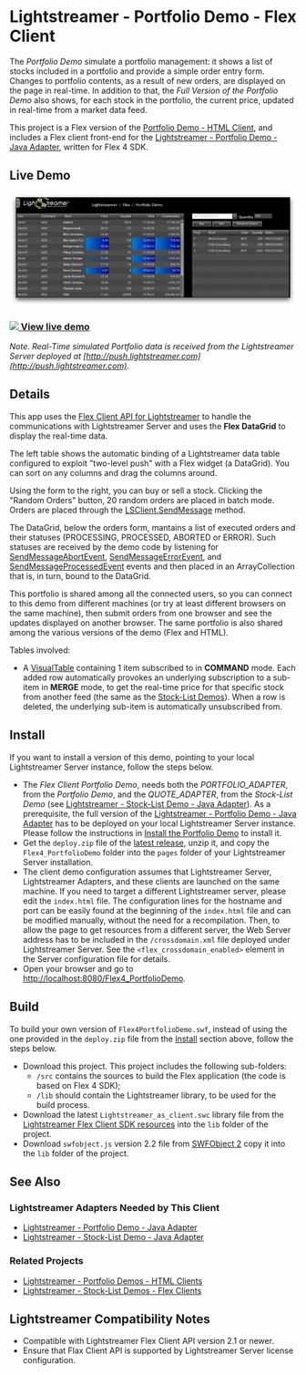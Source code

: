 # Lightstreamer - Portfolio Demo - Flex Client #

<!-- START DESCRIPTION lightstreamer-example-portfolio-client-flex -->
The *Portfolio Demo* simulate a portfolio management: it shows a list of stocks included in a portfolio and provide a simple order entry form. Changes to portfolio contents, as a result of new orders, are displayed on the page in real-time. In addition to that, the *Full Version of the Portfolio Demo* also shows, for each stock in the portfolio, the current price, updated in real-time from a market data feed.

This project is a Flex version of the [Portfolio Demo - HTML Client](https://github.com/Lightstreamer/Lightstreamer-example-Portfolio-client-javascript#portfolio-demo---html-client), and includes a Flex client front-end for the [Lightstreamer - Portfolio Demo - Java Adapter](https://github.com/Lightstreamer/Lightstreamer-example-Portfolio-adapter-java), written for Flex 4 SDK.

## Live Demo

[![screenshot](screen_flexportfolio_large.png)](http://demos.lightstreamer.com/Flex_PortfolioDemo)

### [![](http://demos.lightstreamer.com/site/img/play.png) View live demo](http://demos.lightstreamer.com/Flex_PortfolioDemo)

*Note. Real-Time simulated Portfolio data is received from the Lightstreamer Server deployed at [http://push.lightstreamer.com](http://push.lightstreamer.com).*

## Details

This app uses the [Flex Client API for Lightstreamer](https://lightstreamer.com/api/ls-flex-client/latest/index.html) to handle the communications with Lightstreamer Server and uses the **Flex DataGrid** to display the real-time data.

The left table shows the automatic binding of a Lightstreamer data table configured to exploit "two-level push" with a Flex widget (a DataGrid). You can sort on any columns and drag the columns around.

Using the form to the right, you can buy or sell a stock.
Clicking the "Random Orders" button, 20 random orders are placed in batch mode. Orders are placed through the [LSClient.SendMessage](https://lightstreamer.com/api/ls-flex-client/latest/com/lightstreamer/as_client/LSClient.html#sendMessage()) method.

The DataGrid, below the orders form, mantains a list of executed orders and their statuses (PROCESSING, PROCESSED, ABORTED or ERROR). Such statuses are received by the demo code by listening for [SendMessageAbortEvent](https://lightstreamer.com/api/ls-flex-client/latest/com/lightstreamer/as_client/events/SendMessageAbortEvent.html), [SendMessageErrorEvent](https://lightstreamer.com/api/ls-flex-client/latest/com/lightstreamer/as_client/events/SendMessageErrorEvent.html), and [SendMessageProcessedEvent](https://lightstreamer.com/api/ls-flex-client/latest/com/lightstreamer/as_client/events/SendMessageProcessedEvent.html) events and then placed in an ArrayCollection that is, in turn, bound to the DataGrid.<br>

This portfolio is shared among all the connected users, so you can connect to this demo from different machines (or try at least different browsers on the same machine), then submit orders from one browser and see the updates displayed on another browser. The same portfolio is also shared among the various versions of the demo (Flex and HTML).

Tables involved:
* A [VisualTable](https://lightstreamer.com/api/ls-flex-client/latest/com/lightstreamer/as_client/VisualTable.html) containing 1 item subscribed to in <b>COMMAND</b> mode. Each added row automatically provokes an underlying subscription to a sub-item in <b>MERGE</b> mode, to get the real-time price for that specific stock from another feed (the same as the [Stock-List Demos](https://github.com/Lightstreamer/Lightstreamer-example-Stocklist-client-javascript)). When a row is deleted, the underlying sub-item is automatically unsubscribed from.

<!-- END DESCRIPTION lightstreamer-example-portfolio-client-flex -->
## Install
If you want to install a version of this demo, pointing to your local Lightstreamer Server instance, follow the steps below.

* The *Flex Client Portfolio Demo*, needs both the *PORTFOLIO_ADAPTER*, from the *Portfolio Demo*, and the *QUOTE_ADAPTER*, from the *Stock-List Demo* (see [Lightstreamer - Stock-List Demo - Java Adapter](https://github.com/Lightstreamer/Lightstreamer-example-StockList-adapter-java)). As a prerequisite, the full version of the [Lightstreamer - Portfolio Demo - Java Adapter](https://github.com/Lightstreamer/Lightstreamer-example-Portfolio-adapter-java) has to be deployed on your local Lightstreamer Server instance. Please follow the instructions in [Install the Portfolio Demo](https://github.com/Lightstreamer/Lightstreamer-example-Portfolio-adapter-java#install-the-portfolio-demo) to install it.
* Get the `deploy.zip` file of the [latest release](https://github.com/Lightstreamer/Lightstreamer-example-Portfolio-client-flex/releases), unzip it, and copy the `Flex4_PortfolioDemo` folder into the `pages` folder of your Lightstreamer Server installation.
* The client demo configuration assumes that Lightstreamer Server, Lightstreamer Adapters, and these clients are launched on the same machine. If you need to target a different Lightstreamer server, please edit the `index.html` file.
The configuration lines for the hostname and port can be easily found at the beginning of the `index.html` file and can be modified manually, without the need for a recompilation. Then, to allow the page to get resources from a different server, the Web Server address has to be included in the `/crossdomain.xml` file deployed under Lightstreamer Server. See the `<flex_crossdomain_enabled>` element in the Server configuration file for details.
* Open your browser and go to [http://localhost:8080/Flex4_PortfolioDemo](http://localhost:8080/Flex4_PortfolioDemo).

## Build 
To build your own version of `Flex4PortfolioDemo.swf`, instead of using the one provided in the `deploy.zip` file from the [Install](https://github.com/Lightstreamer/Lightstreamer-example-Portfolio-client-flex#install) section above, follow the steps below.

* Download this project. This project includes the following sub-folders:
    * `/src` contains the sources to build the Flex application (the code is based on Flex 4 SDK);
    * `/lib` should contain the Lightstreamer library, to be used for the build process.
* Download the latest `Lightstreamer_as_client.swc` library file from the [Lightstreamer Flex Client SDK resources](https://lightstreamer.com/res/ls-flex-client/latest/usage.html) into the `lib` folder of the project.
* Download `swfobject.js` version 2.2 file from [SWFObject 2](http://code.google.com/p/swfobject/downloads/list) copy it into the `lib` folder of the project.

## See Also

### Lightstreamer Adapters Needed by This Client

<!-- START RELATED_ENTRIES -->
* [Lightstreamer - Portfolio Demo - Java Adapter](https://github.com/Lightstreamer/Lightstreamer-example-Portfolio-adapter-java)
* [Lightstreamer - Stock-List Demo - Java Adapter](https://github.com/Lightstreamer/Lightstreamer-example-Stocklist-adapter-java)

<!-- END RELATED_ENTRIES -->

### Related Projects

* [Lightstreamer - Portfolio Demos - HTML Clients](https://github.com/Lightstreamer/Lightstreamer-example-Portfolio-client-javascript)
* [Lightstreamer - Stock-List Demos - Flex Clients](https://github.com/Lightstreamer/Lightstreamer-example-StockList-client-flex)

## Lightstreamer Compatibility Notes

- Compatible with Lightstreamer Flex Client API version 2.1 or newer.
- Ensure that Flax Client API is supported by Lightstreamer Server license configuration.
